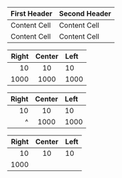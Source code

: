 

First Header  | Second Header
------------- | -------------
Content Cell  | Content Cell
Content Cell  | Content Cell


| Right | Center | Left  |
| ----: | :----: | :---- |
| 10    | 10     | 10    |
| 1000  | 1000   | 1000  |


| Right | Center | Left  |
| ----: | :----: | :---- |
| 10    | 10     | 10    |
| ^     | 1000   | 1000  |


| Right | Center | Left  |
| ----: | :----: | :---- |
| 10    | 10     | 10    |
| 1000  |||


